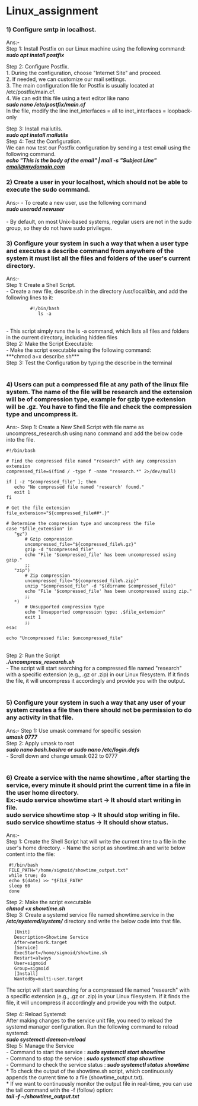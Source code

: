 # Linux_assignment

### 1)  Configure smtp in localhost.<br>
Ans:-<br>
Step 1: Install Postfix  on our Linux machine using the following command:<br>
               ***sudo apt install postfix***<br>
              
  Step 2: Configure Postfix.<br>
        1. During the configuration, choose "Internet Site" and proceed.<br>
        2. If needed, we can customize our mail settings. <br>
        3. The main configuration file for Postfix is usually located at /etc/postfix/main.cf. <br>
        4. We can edit this file using a text editor like nano  <br>
           ***sudo nano /etc/postfix/main.cf*** <br>
        In the file, modify the line  inet_interfaces = all to inet_interfaces = loopback-only <br>
        
  Step 3: Install mailutils.<br>
           ***sudo apt install mailutils***  <br>
  Step 4: Test the Configuration.<br>
        We can now test our Postfix configuration by sending a test email using the following command.<br>
        ***echo "This is the body of the email" | mail -s "Subject Line" email@mydomain.com*** <br>
  
### 2)  Create a user in your localhost, which should not be able to execute the sudo command. <br>
Ans:-
     - To create a new user, use the following command<br>
           ***sudo useradd newuser*** <br><br>
     - By default, on most Unix-based systems, regular users are not in the sudo group, so they do not have sudo privileges.
<br>

### 3) Configure your system in such a way that when a user type and executes a describe command from anywhere of the system    it must list all the files and folders of the user's current directory. <br>
 Ans:-<br>
 Step 1: Create a Shell Script.<br>
      - Create a new file, describe.sh in the directory /usr/local/bin, and add the following lines to it:<br>
```
         #!/bin/bash
            ls -a
```
<br>
      - This script simply runs the ls -a command, which lists all files and folders in the current directory,
   including hidden files<br>
 Step 2: Make the Script Executable:<br>
      - Make the script executable using the following command:<br>
         ***chmod a+x describe.sh***<br>
Step 3: Test the Configuration by typing the describe in the terminal<br><br>

### 4) Users can put a compressed file at any path of the linux file system. The name of the file will be research and the extension will be of compression type, example for gzip type extension will be .gz. You have to find the file and check the compression type and uncompress it.<br>
Ans:-
   Step 1: Create a New Shell Script with file name as uncompress_research.sh using nano command and add the below code into the file.
 ```
 #!/bin/bash

# Find the compressed file named "research" with any compression extension
compressed_file=$(find / -type f -name "research.*" 2>/dev/null)

if [ -z "$compressed_file" ]; then
    echo "No compressed file named 'research' found."
    exit 1
fi

# Get the file extension
file_extension="${compressed_file##*.}"

# Determine the compression type and uncompress the file
case "$file_extension" in
    "gz")
        # Gzip compression
        uncompressed_file="${compressed_file%.gz}"
        gzip -d "$compressed_file"
        echo "File '$compressed_file' has been uncompressed using gzip."
        ;;
    "zip")
        # Zip compression
        uncompressed_file="${compressed_file%.zip}"
        unzip "$compressed_file" -d "$(dirname $compressed_file)"
        echo "File '$compressed_file' has been uncompressed using zip."
        ;;
    *)
        # Unsupported compression type
        echo "Unsupported compression type: .$file_extension"
        exit 1
        ;;
esac

echo "Uncompressed file: $uncompressed_file"
```
 <br>Step 2: Run the Script<br>
      ***./uncompress_research.sh***<br>
       - The script will start searching for a compressed file named "research" with a specific extension (e.g., .gz or .zip) in our Linux filesystem. If it finds the file, it will uncompress it accordingly and provide you with the output.<br><br>
### 5) Configure your system in such a way that any user of your system creates a file then there should not be permission to do any activity in that file.<br>
Ans:-
  Step 1: Use umask command for specific session<br>
        ***umask 0777***<br>
  Step 2: Apply umask to root<br>
        ***sudo nano bash.bashrc  or sudo nano /etc/login.defs*** <br>
        - Scroll down and change umask 022 to 0777<br><br>

### 6) Create a service with the name showtime , after starting the service, every minute it should print the current time in a file in the user home directory.<br>                                                                                Ex:-sudo service showtime start -> It should start writing in file.<br>                                                     sudo service showtime stop -> It should stop writing in file. <br>                                                      sudo service showtime status -> It should show status.<br>
 Ans:-<br>
Step 1: Create the Shell Script hat will write the current time to a file in the user's home directory.
               - Name the script as showtime.sh and write below content into the file:
```
 #!/bin/bash
 FILE_PATH="/home/sigmoid/showtime_output.txt"
 while true; do
 echo $(date) >> "$FILE_PATH"
 sleep 60  
 done
```
Step 2: Make the script executable<br>
           ***chmod +x showtime.sh*** <br>
 Step 3: Create a systemd service file named showtime.service in the ***/etc/systemd/system/*** directory and write the below code into that file.
  ```  
     [Unit]
     Description=Showtime Service
     After=network.target
     [Service]
     ExecStart=/home/sigmoid/showtime.sh
     Restart=always
     User=sigmoid
     Group=sigmoid
     [Install]
     WantedBy=multi-user.target
  ```
  
  The script will start searching for a compressed file named "research" with a specific extension (e.g., .gz or .zip) in your Linux filesystem. If it finds the file, it will uncompress it accordingly and provide you with the output.

Step 4:  Reload Systemd:<br>
                After making changes to the service unit file, you need to reload the systemd manager configuration.                    Run the following command to reload systemd:<br>
                 ***sudo systemctl daemon-reload***<br>
 Step 5: Manage the Service<br>
               - Command to start the service : ***sudo systemctl start showtime***<br>
               - Command to stop the service  : ***sudo systemctl stop showtime***<br>
               - Command to check the service status : ***sudo systemctl status showtime***<br>
             * To check the output of the showtime.sh script, which continuously appends the current time to a file (showtime_output.txt).<br>
             * If we want to continuously monitor the output file in real-time, you can use the tail command with the -f (follow) option: <br>
            ***tail -f ~/showtime_output.txt***
